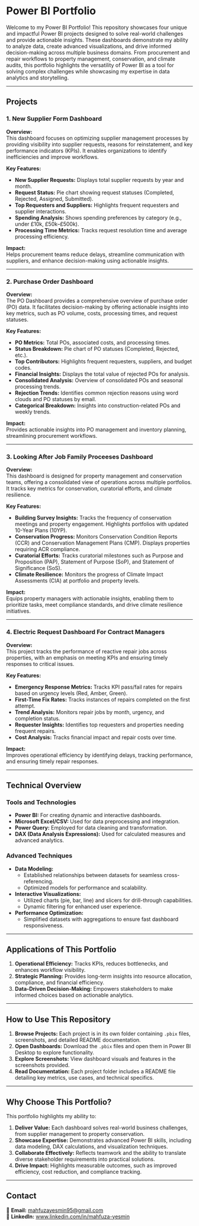 # Power BI Portfolio

Welcome to my Power BI Portfolio! This repository showcases four unique and impactful Power BI projects designed to solve real-world challenges and provide actionable insights. These dashboards demonstrate my ability to analyze data, create advanced visualizations, and drive informed decision-making across multiple business domains. From procurement and repair workflows to property management, conservation, and climate audits, this portfolio highlights the versatility of Power BI as a tool for solving complex challenges while showcasing my expertise in data analytics and storytelling.

---

## Projects

### 1. New Supplier Form Dashboard
**Overview:**  
This dashboard focuses on optimizing supplier management processes by providing visibility into supplier requests, reasons for reinstatement, and key performance indicators (KPIs). It enables organizations to identify inefficiencies and improve workflows.

**Key Features:**  
- **New Supplier Requests:** Displays total supplier requests by year and month.  
- **Request Status:** Pie chart showing request statuses (Completed, Rejected, Assigned, Submitted).  
- **Top Requesters and Suppliers:** Highlights frequent requesters and supplier interactions.  
- **Spending Analysis:** Shows spending preferences by category (e.g., under £10k, £50k–£500k).  
- **Processing Time Metrics:** Tracks request resolution time and average processing efficiency.

**Impact:**  
Helps procurement teams reduce delays, streamline communication with suppliers, and enhance decision-making using actionable insights.

---

### 2. Purchase Order Dashboard
**Overview:**  
The PO Dashboard provides a comprehensive overview of purchase order (PO) data. It facilitates decision-making by offering actionable insights into key metrics, such as PO volume, costs, processing times, and request statuses.

**Key Features:**  
- **PO Metrics:** Total POs, associated costs, and processing times.  
- **Status Breakdown:** Pie chart of PO statuses (Completed, Rejected, etc.).  
- **Top Contributors:** Highlights frequent requesters, suppliers, and budget codes.  
- **Financial Insights:** Displays the total value of rejected POs for analysis.  
- **Consolidated Analysis:** Overview of consolidated POs and seasonal processing trends.  
- **Rejection Trends:** Identifies common rejection reasons using word clouds and PO statuses by email.  
- **Categorical Breakdown:** Insights into construction-related POs and weekly trends.

**Impact:**  
Provides actionable insights into PO management and inventory planning, streamlining procurement workflows.

---

### 3. Looking After Job Family Proceeses Dashboard
**Overview:**  
This dashboard is designed for property management and conservation teams, offering a consolidated view of operations across multiple portfolios. It tracks key metrics for conservation, curatorial efforts, and climate resilience.

**Key Features:**  
- **Building Survey Insights:** Tracks the frequency of conservation meetings and property engagement. Highlights portfolios with updated 10-Year Plans (10YP).  
- **Conservation Progress:** Monitors Conservation Condition Reports (CCR) and Conservation Management Plans (CMP). Displays properties requiring ACR compliance.  
- **Curatorial Efforts:** Tracks curatorial milestones such as Purpose and Proposition (PAP), Statement of Purpose (SoP), and Statement of Significance (SoS).  
- **Climate Resilience:** Monitors the progress of Climate Impact Assessments (CIA) at portfolio and property levels.

**Impact:**  
Equips property managers with actionable insights, enabling them to prioritize tasks, meet compliance standards, and drive climate resilience initiatives.

---

### 4. Electric Request Dashboard For Contract Managers
**Overview:**  
This project tracks the performance of reactive repair jobs across properties, with an emphasis on meeting KPIs and ensuring timely responses to critical issues.

**Key Features:**  
- **Emergency Response Metrics:** Tracks KPI pass/fail rates for repairs based on urgency levels (Red, Amber, Green).  
- **First-Time Fix Rates:** Tracks instances of repairs completed on the first attempt.  
- **Trend Analysis:** Monitors repair jobs by month, urgency, and completion status.  
- **Requester Insights:** Identifies top requesters and properties needing frequent repairs.  
- **Cost Analysis:** Tracks financial impact and repair costs over time.

**Impact:**  
Improves operational efficiency by identifying delays, tracking performance, and ensuring timely repair responses.

---

## Technical Overview

### Tools and Technologies
- **Power BI:** For creating dynamic and interactive dashboards.  
- **Microsoft Excel/CSV:** Used for data preprocessing and integration.  
- **Power Query:** Employed for data cleaning and transformation.  
- **DAX (Data Analysis Expressions):** Used for calculated measures and advanced analytics.  

### Advanced Techniques
- **Data Modeling:**  
  - Established relationships between datasets for seamless cross-referencing.  
  - Optimized models for performance and scalability.  
- **Interactive Visualizations:**  
  - Utilized charts (pie, bar, line) and slicers for drill-through capabilities.  
  - Dynamic filtering for enhanced user experience.  
- **Performance Optimization:**  
  - Simplified datasets with aggregations to ensure fast dashboard responsiveness.  

---

## Applications of This Portfolio
1. **Operational Efficiency:** Tracks KPIs, reduces bottlenecks, and enhances workflow visibility.  
2. **Strategic Planning:** Provides long-term insights into resource allocation, compliance, and financial efficiency.  
3. **Data-Driven Decision-Making:** Empowers stakeholders to make informed choices based on actionable analytics.  

---

## How to Use This Repository
1. **Browse Projects:** Each project is in its own folder containing `.pbix` files, screenshots, and detailed README documentation.  
2. **Open Dashboards:** Download the `.pbix` files and open them in Power BI Desktop to explore functionality.  
3. **Explore Screenshots:** View dashboard visuals and features in the screenshots provided.  
4. **Read Documentation:** Each project folder includes a README file detailing key metrics, use cases, and technical specifics.  

---

## Why Choose This Portfolio?
This portfolio highlights my ability to:  
1. **Deliver Value:** Each dashboard solves real-world business challenges, from supplier management to property conservation.  
2. **Showcase Expertise:** Demonstrates advanced Power BI skills, including data modeling, DAX calculations, and visualization techniques.  
3. **Collaborate Effectively:** Reflects teamwork and the ability to translate diverse stakeholder requirements into practical solutions.  
4. **Drive Impact:** Highlights measurable outcomes, such as improved efficiency, cost reduction, and compliance tracking.  

---

## Contact
📧 **Email:** mahfuzayesmin95@gmail.com  
💼 **LinkedIn:** www.linkedin.com/in/mahfuza-yesmin
 
